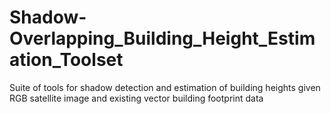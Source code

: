 # Shadow-Overlapping_Building_Height_Estimation_Toolset
Suite of tools for shadow detection and estimation of building heights given RGB satellite image and existing vector building footprint data
